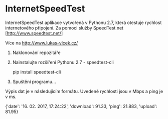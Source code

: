 # InternetSpeedTest
InternetSpeedTest aplikace vytvořená v Pythonu 2.7, která otestuje rychlost internetového připojení. Za pomoci služby SpeedTest.net [http://www.speedtest.net/]

Více na http://www.lukas-vlcek.cz/

1)  Naklonování repozitáře

2)  Nainstalujte rozšíření Pythonu 2.7 - speedtest-cli

    pip install speedtest-cli

2)  Spuštění programu...

Výpis dat je v následujícím formátu. Uvedené rychlosti jsou v Mbps a ping je v ms.

{'date': '16. 02. 2017, 17:24:22', 'download': 91.33, 'ping': 21.883, 'upload': 81.95}
